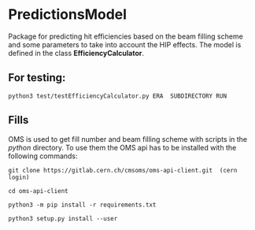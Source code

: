 # PredictionsModel

Package for predicting hit efficiencies based on the beam filling scheme and some parameters to take into account the HIP effects.
The model is defined in the class **EfficiencyCalculator**.

## For testing:
`python3 test/testEfficiencyCalculator.py ERA  SUBDIRECTORY RUN`

## Fills
OMS is used to get fill number and beam filling scheme with scripts in the *python* directory. To use them the OMS api has to be installed with the following commands:

`git clone https://gitlab.cern.ch/cmsoms/oms-api-client.git  (cern login)`

`cd oms-api-client`

`python3 -m pip install -r requirements.txt`

`python3 setup.py install --user`

